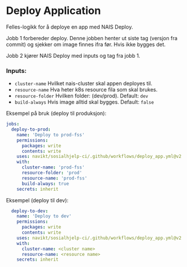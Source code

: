 # Deploy Application
Felles-logikk for å deploye en app med NAIS Deploy.

Jobb 1 forbereder deploy. Denne jobben henter
ut siste tag (versjon fra commit) og sjekker om image finnes
ifra før. Hvis ikke bygges det.

Jobb 2 kjører NAIS Deploy med inputs og tag fra jobb 1.

### Inputs:
* `cluster-name` Hvilket nais-cluster skal appen deployes til.
* `resource-name` Hva heter k8s resource fila som skal brukes.
* `resource-folder` Hvilken folder: (dev/prod). Default: `dev`
* `build-always` Hvis image alltid skal bygges. Default: `false`

Eksempel på bruk (deploy til produksjon):
```yaml
jobs:
  deploy-to-prod:
    name: 'Deploy to prod-fss'
    permissions:
      packages: write
      contents: write
    uses: navikt/sosialhjelp-ci/.github/workflows/deploy_app.yml@v2
    with:
      cluster-name: 'prod-fss'
      resource-folder: 'prod'
      resource-name: 'prod-fss'
      build-always: true
    secrets: inherit
```
Eksempel (deploy til dev):
```yaml
  deploy-to-dev:
    name: 'Deploy to dev'
    permissions:
      packages: write
      contents: write
    uses: navikt/sosialhjelp-ci/.github/workflows/deploy_app.yml@v2
    with:
      cluster-name: <cluster name>
      resource-name: <resource name>
    secrets: inherit
```